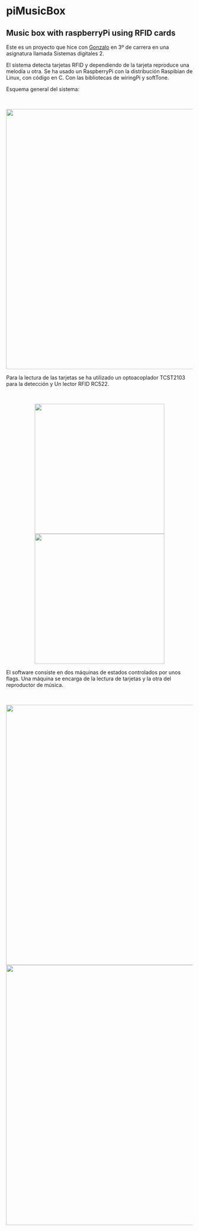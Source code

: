 # piMusicBox
## Music box with raspberryPi using RFID cards

Este es un proyecto que hice con <a href="https://github.com/GONZALOCAPILLAPAREDES">Gonzalo</a> en 3º de carrera en una asignatura llamada Sistemas digitales 2.

El sistema detecta tarjetas RFID y dependiendo de la tarjeta reproduce una melodía u otra.
Se ha usado un RaspberryPi con la distribución Raspibian de Linux, con código en C. Con las bibliotecas de wiringPi y softTone.

Esquema general del sistema:

<br/>
<p align="center">
  <img src="https://user-images.githubusercontent.com/28632986/57083518-f505d480-6cf8-11e9-84ab-d97a52ef4a11.png " width="700">
</p>

Para la lectura de las tarjetas se ha utilizado un optoacoplador TCST2103 para la detección y Un lector RFID RC522.

<br/>
<p align="center">
  <img src="https://user-images.githubusercontent.com/28632986/57084028-ce946900-6cf9-11e9-8a44-010aed8a62fd.png " width="350">
  <img src="https://user-images.githubusercontent.com/28632986/57084026-ce946900-6cf9-11e9-89f5-8ce1a839ada1.png " width="350">
</p>

El software consiste en dos máquinas de estados controlados por unos flags. Una máquina se encarga de la lectura de tarjetas y la otra del reproductor de música.

<br/>
<p align="center">
  <img src="https://user-images.githubusercontent.com/28632986/57084114-00a5cb00-6cfa-11e9-8963-d1468f75befb.png " width="700">
  <img src="https://user-images.githubusercontent.com/28632986/57084113-00a5cb00-6cfa-11e9-909e-163bf7e307f7.png " width="700">
</p>

